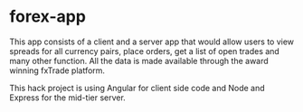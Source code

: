 # forex-app

This app consists of a client and a server app that would allow users to view spreads for all currency pairs, place orders, get a list of open trades and many other function.
All the data is made available through the award winning fxTrade platform.

This hack project is using Angular for client side code and Node and Express for the mid-tier server.


